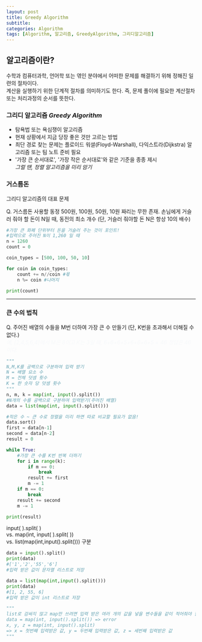 ```yaml
---
layout: post
title: Greedy Algorithm
subtitle: 
categories: Algorithm
tags: [Algorithm, 알고리즘, GreedyAlgorithm, 그리디알고리즘]
--- 
```

## 알고리즘이란?
수학과 컴퓨터과학, 언어학 또는 엮인 분야에서 어떠한 문제를 해결하기 위해 정해진 일련의 절차이다.  
계산을 실행하기 위한 단계적 절차를 의미하기도 한다. 즉, 문제 풀이에 필요한 계산절차 또는 처리과정의 순서를 뜻한다.


### 그리디 알고리즘 *Greedy Algorithm*
* 탐욕법 또는 욕심쟁이 알고리즘
* 현재 상황에서 지금 당장 좋은 것만 고르는 방법
* 최단 경로 찾는 문제는 플로이드 워셜(Floyd-Warshall), 다익스트라(Dijkstra) 알고리즘 또는 팀 노트 준비 필요
* '가장 큰 순서대로', '가장 작은 순서대로'와 같은 기준을 종종 제시  
   *그럴 땐, 정렬 알고리즘을 미리 암기*


### 거스름돈
그리디 알고리즘의 대표 문제

Q. 거스름돈 사용할 동정 500원, 100원, 50원, 10원 짜리는 무한 존재. 손님에게 거슬러 줘야 할 돈이 N일 때, 동전의 최소 개수 (단, 거슬러 줘야할 돈 N은 항상 10의 배수)


```PYTHON
#가장 큰 화폐 단위부터 돈을 거슬러 주는 것이 포인트!
#입력으로 주어진 N이 1,260 일 때
n = 1260
count = 0

coin_types = [500, 100, 50, 10]

for coin in coin_types:
    count += n//coin #몫
    n %= coin #나머지

print(count)
```

***


### 큰 수의 법칙
Q. 주어진 배열의 수들을 M번 더하여 가장 큰 수 만들기 (단, K번을 초과해서 더해질 수 없다.)  
<span style="color:#f6f8fa"> *예, \[2,4,5,6,4\]에서 M은 8이고 K는 3일 때, 6+6+6+5+6+6+6+5 = 46 정답은 46이다.* </span>

```PYTHON
"""
N,M,K를 공백으로 구분하여 입력 받기
N = 배열 요소 수
M = 전체 덧셈 횟수
K = 한 숫자 당 덧셈 횟수
"""
n, m, k = map(int, input().split())
#N개의 수를 공백으로 구분하여 입력받기(주어진 배열)
data = list(map(int, input().split()))

#작은 수 ~ 큰 수로 정렬을 미리 하면 따로 비교할 필요가 없음!
data.sort()
first = data[n-1] 
second = data[n-2]
result = 0

while True:
    #가장 큰 수를 K번 반복 더하기
    for i in range(k):
        if m == 0:
            break
        result += first
        m -= 1
    if m == 0:
        break
    result += second
    m -= 1

print(result)
```

<span style="font-size:28px, font-weight:bold">input( ).split( )  
vs. map(int, input( ).split( ))  
vs. list(map(int,input().split())) 구분</span>


```PYTHON
data = input().split()
print(data)
#['1','2','55','6'] 
#입력 받은 값이 문자열 리스트로 저장

data = list(map(int,input().split()))
print(data)
#[1, 2, 55, 6] 
#입력 받은 값이 int 리스트로 저장

"""
list로 감싸지 않고 map만 쓰려면 입력 받은 여러 개의 값을 넣을 변수들을 같이 적어줘야 함
data = map(int, input().split()) => error
x, y, z = map(int, input().split) 
=> x = 첫번째 입력받은 값, y = 두번째 입력받은 값, z = 세번째 입력받은 값
"""
```

